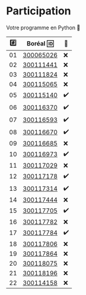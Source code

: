 # Participation

Votre programme en Python :snake:

|:hash:| Boréal :id:                | :100:              |
|------|----------------------------|--------------------| 
|   01 |  [300065026](300065026.py) | :x:                |
|   02 |  [300111441](300111441.py) | :x:                |
|   03 |  [300111824](300111824.py) | :x:                |
|   04 |  [300115065](300115065.py) | :x:                |
|   05 |  [300115140](300115140.py) | :heavy_check_mark: |
|   06 |  [300116370](300116370.py) | :heavy_check_mark: |
|   07 |  [300116593](300116593.py) | :heavy_check_mark: |
|   08 |  [300116670](300116670.py) | :heavy_check_mark: |
|   09 |  [300116685](300116685.py) | :x:                |
|   10 |  [300116973](300116973.py) | :heavy_check_mark: |
|   11 |  [300117029](300117029.py) | :x:                |
|   12 |  [300117178](300117178.py) | :heavy_check_mark: |
|   13 |  [300117314](300117314.py) | :heavy_check_mark: |
|   14 |  [300117444](300117444.py) | :x:                |
|   15 |  [300117705](300117705.py) | :heavy_check_mark: |
|   16 |  [300117782](300117782.py) | :x:                |
|   17 |  [300117784](300117784.py) | :heavy_check_mark: |
|   18 |  [300117806](300117806.py) | :x:                |
|   19 |  [300117864](300117864.py) | :x:                |
|   20 |  [300118075](300118075.py) | :x:                |
|   21 |  [300118196](300118196.py) | :x:                |
|   22 |  [300114158](300114158.py) | :x:                |
